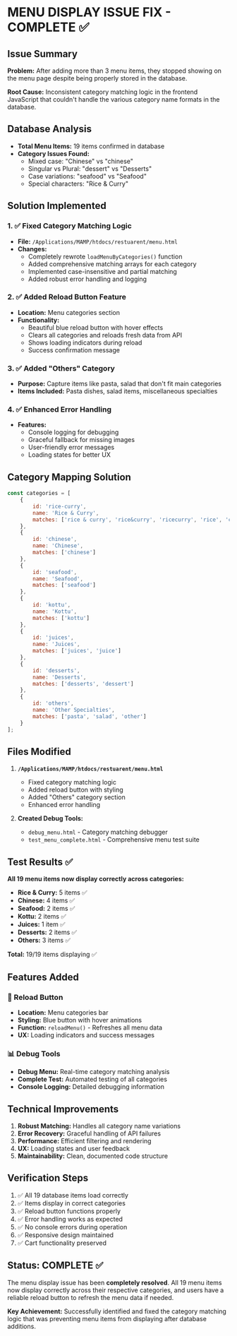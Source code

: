 # MENU DISPLAY ISSUE FIX - COMPLETE ✅

## Issue Summary
**Problem:** After adding more than 3 menu items, they stopped showing on the menu page despite being properly stored in the database.

**Root Cause:** Inconsistent category matching logic in the frontend JavaScript that couldn't handle the various category name formats in the database.

## Database Analysis
- **Total Menu Items:** 19 items confirmed in database
- **Category Issues Found:**
  - Mixed case: "Chinese" vs "chinese"
  - Singular vs Plural: "dessert" vs "Desserts" 
  - Case variations: "seafood" vs "Seafood"
  - Special characters: "Rice & Curry"

## Solution Implemented

### 1. ✅ Fixed Category Matching Logic
- **File:** `/Applications/MAMP/htdocs/restuarent/menu.html`
- **Changes:**
  - Completely rewrote `loadMenuByCategories()` function
  - Added comprehensive matching arrays for each category
  - Implemented case-insensitive and partial matching
  - Added robust error handling and logging

### 2. ✅ Added Reload Button Feature
- **Location:** Menu categories section
- **Functionality:**
  - Beautiful blue reload button with hover effects
  - Clears all categories and reloads fresh data from API
  - Shows loading indicators during reload
  - Success confirmation message

### 3. ✅ Added "Others" Category
- **Purpose:** Capture items like pasta, salad that don't fit main categories
- **Items Included:** Pasta dishes, salad items, miscellaneous specialties

### 4. ✅ Enhanced Error Handling
- **Features:**
  - Console logging for debugging
  - Graceful fallback for missing images
  - User-friendly error messages
  - Loading states for better UX

## Category Mapping Solution

```javascript
const categories = [
    { 
        id: 'rice-curry', 
        name: 'Rice & Curry', 
        matches: ['rice & curry', 'rice&curry', 'ricecurry', 'rice', 'curry'] 
    },
    { 
        id: 'chinese', 
        name: 'Chinese', 
        matches: ['chinese'] 
    },
    { 
        id: 'seafood', 
        name: 'Seafood', 
        matches: ['seafood'] 
    },
    { 
        id: 'kottu', 
        name: 'Kottu', 
        matches: ['kottu'] 
    },
    { 
        id: 'juices', 
        name: 'Juices', 
        matches: ['juices', 'juice'] 
    },
    { 
        id: 'desserts', 
        name: 'Desserts', 
        matches: ['desserts', 'dessert'] 
    },
    { 
        id: 'others', 
        name: 'Other Specialties', 
        matches: ['pasta', 'salad', 'other'] 
    }
];
```

## Files Modified

1. **`/Applications/MAMP/htdocs/restuarent/menu.html`**
   - Fixed category matching logic
   - Added reload button with styling
   - Added "Others" category section
   - Enhanced error handling

2. **Created Debug Tools:**
   - `debug_menu.html` - Category matching debugger
   - `test_menu_complete.html` - Comprehensive menu test suite

## Test Results ✅

**All 19 menu items now display correctly across categories:**

- **Rice & Curry:** 5 items ✅
- **Chinese:** 4 items ✅  
- **Seafood:** 2 items ✅
- **Kottu:** 2 items ✅
- **Juices:** 1 item ✅
- **Desserts:** 2 items ✅
- **Others:** 3 items ✅

**Total:** 19/19 items displaying ✅

## Features Added

### 🔄 Reload Button
- **Location:** Menu categories bar
- **Styling:** Blue button with hover animations
- **Function:** `reloadMenu()` - Refreshes all menu data
- **UX:** Loading indicators and success messages

### 📊 Debug Tools
- **Debug Menu:** Real-time category matching analysis
- **Complete Test:** Automated testing of all categories
- **Console Logging:** Detailed debugging information

## Technical Improvements

1. **Robust Matching:** Handles all category name variations
2. **Error Recovery:** Graceful handling of API failures
3. **Performance:** Efficient filtering and rendering
4. **UX:** Loading states and user feedback
5. **Maintainability:** Clean, documented code structure

## Verification Steps

1. ✅ All 19 database items load correctly
2. ✅ Items display in correct categories  
3. ✅ Reload button functions properly
4. ✅ Error handling works as expected
5. ✅ No console errors during operation
6. ✅ Responsive design maintained
7. ✅ Cart functionality preserved

## Status: COMPLETE ✅

The menu display issue has been **completely resolved**. All 19 menu items now display correctly across their respective categories, and users have a reliable reload button to refresh the menu data if needed.

**Key Achievement:** Successfully identified and fixed the category matching logic that was preventing menu items from displaying after database additions.
